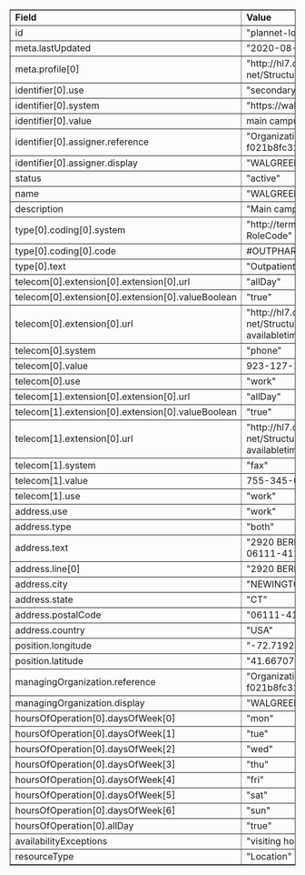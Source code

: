 <table border="1"><tr><td><b>Field</b></td><td><b>Value</b></td></tr>
<tr><td>id</td><td>
"plannet-location-PCY-0002012"
</td></tr>
<tr><td>meta.lastUpdated</td><td>
"2020-08-17T10:03:10Z"
</td></tr>
<tr><td>meta.profile[0]</td><td>"http://hl7.org/fhir/us/davinci-pdex-plan-net/StructureDefinition/plannet-Location"</td></tr>
<tr><td>identifier[0].use</td><td>
"secondary"
</td></tr>
<tr><td>identifier[0].system</td><td>
"https://walgreens-07047.com"
</td></tr>
<tr><td>identifier[0].value</td><td>
main campus
</td></tr>
<tr><td>identifier[0].assigner.reference</td><td>
"Organization/plannet-organization-f021b8fc3135592c53d50ef64"
</td></tr>
<tr><td>identifier[0].assigner.display</td><td>
"WALGREENS"
</td></tr>
<tr><td>status</td><td>
"active"
</td></tr>
<tr><td>name</td><td>
"WALGREENS #07047"
</td></tr>
<tr><td>description</td><td>
"Main campus of WALGREENS #07047"
</td></tr>
<tr><td>type[0].coding[0].system</td><td>
"http://terminology.hl7.org/CodeSystem/v3-RoleCode"
</td></tr>
<tr><td>type[0].coding[0].code</td><td>
#OUTPHARM
</td></tr>
<tr><td>type[0].text</td><td>
"Outpatient pharmacy"
</td></tr>
<tr><td>telecom[0].extension[0].extension[0].url</td><td>
"allDay"
</td></tr>
<tr><td>telecom[0].extension[0].extension[0].valueBoolean</td><td>
"true"
</td></tr>
<tr><td>telecom[0].extension[0].url</td><td>
"http://hl7.org/fhir/us/davinci-pdex-plan-net/StructureDefinition/contactpoint-availabletime"
</td></tr>
<tr><td>telecom[0].system</td><td>
"phone"
</td></tr>
<tr><td>telecom[0].value</td><td>
923-127-1432 x63075
</td></tr>
<tr><td>telecom[0].use</td><td>
"work"
</td></tr>
<tr><td>telecom[1].extension[0].extension[0].url</td><td>
"allDay"
</td></tr>
<tr><td>telecom[1].extension[0].extension[0].valueBoolean</td><td>
"true"
</td></tr>
<tr><td>telecom[1].extension[0].url</td><td>
"http://hl7.org/fhir/us/davinci-pdex-plan-net/StructureDefinition/contactpoint-availabletime"
</td></tr>
<tr><td>telecom[1].system</td><td>
"fax"
</td></tr>
<tr><td>telecom[1].value</td><td>
755-345-0531
</td></tr>
<tr><td>telecom[1].use</td><td>
"work"
</td></tr>
<tr><td>address.use</td><td>
"work"
</td></tr>
<tr><td>address.type</td><td>
"both"
</td></tr>
<tr><td>address.text</td><td>
"2920 BERLIN TPKE, NEWINGTON, CT 06111-4116"
</td></tr>
<tr><td>address.line[0]</td><td>"2920 BERLIN TPKE"</td></tr>
<tr><td>address.city</td><td>
"NEWINGTON"
</td></tr>
<tr><td>address.state</td><td>
"CT"
</td></tr>
<tr><td>address.postalCode</td><td>
"06111-4116"
</td></tr>
<tr><td>address.country</td><td>
"USA"
</td></tr>
<tr><td>position.longitude</td><td>
"-72.71922"
</td></tr>
<tr><td>position.latitude</td><td>
"41.66707"
</td></tr>
<tr><td>managingOrganization.reference</td><td>
"Organization/plannet-organization-f021b8fc3135592c53d50ef64"
</td></tr>
<tr><td>managingOrganization.display</td><td>
"WALGREENS"
</td></tr>
<tr><td>hoursOfOperation[0].daysOfWeek[0]</td><td>"mon"</td></tr>
<tr><td>hoursOfOperation[0].daysOfWeek[1]</td><td>"tue"</td></tr>
<tr><td>hoursOfOperation[0].daysOfWeek[2]</td><td>"wed"</td></tr>
<tr><td>hoursOfOperation[0].daysOfWeek[3]</td><td>"thu"</td></tr>
<tr><td>hoursOfOperation[0].daysOfWeek[4]</td><td>"fri"</td></tr>
<tr><td>hoursOfOperation[0].daysOfWeek[5]</td><td>"sat"</td></tr>
<tr><td>hoursOfOperation[0].daysOfWeek[6]</td><td>"sun"</td></tr>
<tr><td>hoursOfOperation[0].allDay</td><td>
"true"
</td></tr>
<tr><td>availabilityExceptions</td><td>
"visiting hours from 6:00 am - 10:00 pm"
</td></tr>
<tr><td>resourceType</td><td>
"Location"
</td></tr>
</table>
